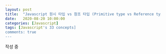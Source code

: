 ```yaml
---
layout: post
title:  "Javascript 원시 타입 vs 참조 타입 (Primitive type vs Reference type)"
date:   2020-08-20 10:00:00
categories: [Javascript]
tags: [Javascript's 33 concepts]
comments: true
---
```


작성 중
